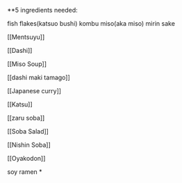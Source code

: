 **5 ingredients needed:

fish flakes(katsuo bushi)
kombu
miso(aka miso)
mirin
sake
  

[[Mentsuyu]]

[[Dashi]]

[[Miso Soup]]

[[dashi maki tamago]]

[[Japanese curry]]

[[Katsu]]

[[zaru soba]]

[[Soba Salad]]

[[Nishin Soba]]

[[Oyakodon]]

soy ramen *